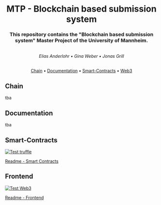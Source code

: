 <!-- Using h2 instead of h1 because npm doesn't support align=center on h1 tags -->
<h1 align="center">
    MTP - Blockchain based submission system
</h1>

<h3 align="center">
    This repository contains the "Blockchain based submission system" Master Project of the University of Mannheim.
</h3> 
<br>
<div align="center">
  <i>Elias Anderlohr • Gina Weber • Jonas Grill</i> 
</div>
<br>
<p align="center">
  <a href="#chain">Chain</a> •
  <a href="#documentation">Documentation</a> •
  <a href="#smart-contracts">Smart-Contracts</a> •
  <a href="#web3">Web3</a>
</p>

## Chain
tba

## Documentation
tba

## Smart-Contracts
[![Test truffle](https://github.com/Jonas-Grill/mtp-blockchain/actions/workflows/test-truffle.yml/badge.svg)](https://github.com/Jonas-Grill/mtp-blockchain/actions/workflows/test-truffle.yml)

[Readme - Smart Contracts](/smart-contracts/README.md)

## Frontend

[![Test Web3](https://github.com/Jonas-Grill/mtp-blockchain/actions/workflows/test-web3.yml/badge.svg)](https://github.com/Jonas-Grill/mtp-blockchain/actions/workflows/test-web3.yml)

[Readme - Frontend](/frontend/README.md)